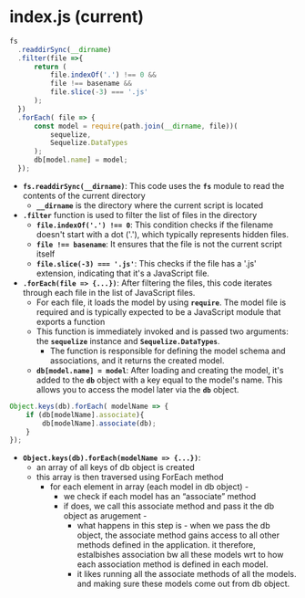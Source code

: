 # index.js (current)

```jsx
fs
  .readdirSync(__dirname)
  .filter(file =>{
      return (
          file.indexOf('.') !== 0 && 
          file !== basename && 
          file.slice(-3) === '.js'
      );
  })
  .forEach( file => {
      const model = require(path.join(__dirname, file))(
          sequelize, 
          Sequelize.DataTypes
      );
      db[model.name] = model;
  });
```

- **`fs.readdirSync(__dirname)`**: This code uses the **`fs`** module to read the contents of the current directory
    - **`__dirname`** is the directory where the current script is located
- **`.filter`** function is used to filter the list of files in the directory
    - **`file.indexOf('.') !== 0`**: This condition checks if the filename doesn't start with a dot ('.'), which typically represents hidden files.
    - **`file !== basename`**: It ensures that the file is not the current script itself
    - **`file.slice(-3) === '.js'`**: This checks if the file has a '.js' extension, indicating that it's a JavaScript file.
- **`.forEach(file => {...})`**: After filtering the files, this code iterates through each file in the list of JavaScript files.
    - For each file, it loads the model by using **`require`**. The model file is required and is typically expected to be a JavaScript module that exports a function
    - This function is immediately invoked and is passed two arguments: the **`sequelize`** instance and **`Sequelize.DataTypes`**.
        - The function is responsible for defining the model schema and associations, and it returns the created model.
    - **`db[model.name] = model`**: After loading and creating the model, it's added to the **`db`** object with a key equal to the model's name. This allows you to access the model later via the **`db`** object.

```jsx
Object.keys(db).forEach( modelName => {
    if (db[modelName].associate){
        db[modelName].associate(db);
    }
});
```

- **`Object.keys(db).forEach(modelName => {...})`**:
    - an array of all keys of db object is created
    - this array is then traversed using ForEach method
        - for each element in array (each model in db object) -
            - we check if each model has an “associate” method
            - if does, we call this associate method and pass it the db object as arugement -
                - what happens in this step is - when we pass the db object, the associate method gains access to all other methods defined in the application. it therefore, estalbishes association bw all these models wrt to how each association method is defined in each model.
                - it likes running all the associate methods of all the models. and making sure these models come out from db object.